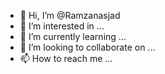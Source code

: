 - 👋 Hi, I’m @Ramzanasjad
- 👀 I’m interested in ...
- 🌱 I’m currently learning ...
- 💞️ I’m looking to collaborate on ...
- 📫 How to reach me ...

<!---
Ramzanasjad/Ramzanasjad is a ✨ special ✨ repository because its `README.md` (this file) appears on your GitHub profile.
You can click the Preview link to take a look at your changes.
--->
